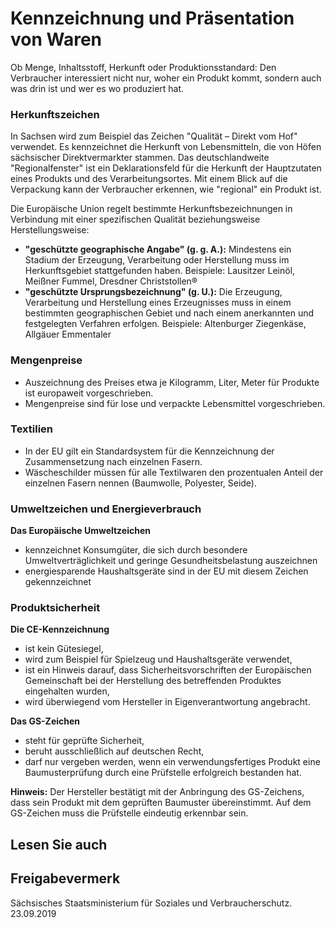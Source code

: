 # Kennzeichnung und Präsentation von Waren

Ob Menge, Inhaltsstoff, Herkunft oder Produktionsstandard: Den Verbraucher interessiert nicht nur, woher ein Produkt kommt, sondern auch was drin ist und wer es wo produziert hat.

### Herkunftszeichen

In Sachsen wird zum Beispiel das Zeichen "Qualität – Direkt vom Hof" verwendet. Es kennzeichnet die Herkunft von Lebensmitteln, die von Höfen sächsischer Direktvermarkter stammen. Das deutschlandweite "Regionalfenster" ist ein Deklarationsfeld für die Herkunft der Hauptzutaten eines Produkts und des Verarbeitungsortes. Mit einem Blick auf die Verpackung kann der Verbraucher erkennen, wie "regional" ein Produkt ist.

Die Europäische Union regelt bestimmte Herkunftsbezeichnungen in Verbindung mit einer spezifischen Qualität beziehungsweise Herstellungsweise:

* **"geschützte geographische Angabe" (g. g. A.):** Mindestens ein Stadium der Erzeugung, Verarbeitung oder Herstellung muss im Herkunftsgebiet stattgefunden haben. Beispiele: Lausitzer Leinöl, Meißner Fummel, Dresdner Christstollen®
* **"geschützte Ursprungsbezeichnung" (g. U.):** Die Erzeugung, Verarbeitung und Herstellung eines Erzeugnisses muss in einem bestimmten geographischen Gebiet und nach einem anerkannten und festgelegten Verfahren erfolgen. Beispiele: Altenburger Ziegenkäse, Allgäuer Emmentaler

### Mengenpreise

* Auszeichnung des Preises etwa je Kilogramm, Liter, Meter für Produkte ist europaweit vorgeschrieben.
* Mengenpreise sind für lose und verpackte Lebensmittel vorgeschrieben.

### Textilien

* In der EU gilt ein Standardsystem für die Kennzeichnung der Zusammensetzung nach einzelnen Fasern.
* Wäscheschilder müssen für alle Textilwaren den prozentualen Anteil der einzelnen Fasern nennen (Baumwolle, Polyester, Seide).

### Umweltzeichen und Energieverbrauch

**Das Europäische Umweltzeichen**

* kennzeichnet Konsumgüter, die sich durch besondere Umweltverträglichkeit und geringe Gesundheitsbelastung auszeichnen
* energiesparende Haushaltsgeräte sind in der EU mit diesem Zeichen gekennzeichnet

### Produktsicherheit

**Die CE-Kennzeichnung**

* ist kein Gütesiegel,
* wird zum Beispiel für Spielzeug und Haushaltsgeräte verwendet,
* ist ein Hinweis darauf, dass Sicherheitsvorschriften der Europäischen Gemeinschaft bei der Herstellung des betreffenden Produktes eingehalten wurden,
* wird überwiegend vom Hersteller in Eigenverantwortung angebracht.

**Das GS-Zeichen**

* steht für geprüfte Sicherheit,
* beruht ausschließlich auf deutschen Recht,
* darf nur vergeben werden, wenn ein verwendungsfertiges Produkt eine Baumusterprüfung durch eine Prüfstelle erfolgreich bestanden hat.

**Hinweis:** Der Hersteller bestätigt mit der Anbringung des GS-Zeichens, dass sein Produkt mit dem geprüften Baumuster übereinstimmt. Auf dem GS-Zeichen muss die Prüfstelle eindeutig erkennbar sein.

## Lesen Sie auch

## Freigabevermerk

Sächsisches Staatsministerium für Soziales und Verbraucherschutz. 23.09.2019
